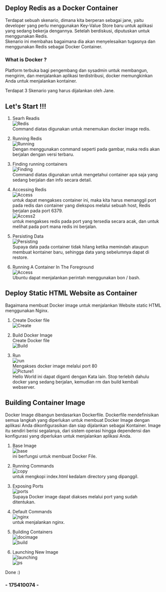 ## Deploy Redis as a Docker Container  
Terdapat sebuah skenario, dimana kita berperan sebagai jane, yaitu developer yang perlu menggunakan Key-Value Store baru untuk aplikasi yang sedang bekerja dengannya. Setelah berdiskusi, diputuskan untuk menggunakan Redis.  
Skenario ini membahas bagaimana dia akan menyelesaikan tugasnya dan menggunakan Redis sebagai Docker Container.  

### What is Docker ?  
Platform terbuka bagi pengembang dan sysadmin untuk membangun, mengirim, dan menjalankan aplikasi terdistribusi, docker memungkinkan Anda untuk menjalankan kontainer.  

Terdapat 3 Skenario yang harus dijalankan oleh Jane.  


## Let's Start !!!  
1. Searh Readis    
![Redis](images/Search.jpg)  
Command diatas digunakan untuk menemukan docker image redis.  

2. Running Redis  
![Running](images/2.jpg)    
Dengan menggunakan command seperti pada gambar, maka redis akan berjalan dengan versi terbaru.  

3. Finding running containers    
![Finding](images/Finding.jpg)  
Command diatas digunakan untuk mengetahui container apa saja yang sedang berjalan dan info secara detail.  

4. Accessing Redis      
![Access](images/Access.jpg)  
untuk dapat mengakses container ini, maka kita harus memanggil port pada redis dan container yang diekspos melalui sebuah host, Redis berjalan pada port 6379.    
![Access2](images/Access2.jpg)      
untuk mengakses redis pada port yang tersedia secara acak, dan untuk melihat pada port mana redis ini berjalan.   

5. Persisting Data    
![Persisting](images/Persisting.jpg)  
Supaya data pada container tidak hilang ketika memindah ataupun membuat kontainer baru, sehingga data yang sebelumnya dapat di restore.  

6. Running A Container In The Foreground  
![Access](images/Ubuntu.jpg)    
Ubuntu dapat menjalankan perintah menggunakan bon / bash.  

## Deploy Static HTML Website as Container  
Bagaimana membuat Docker image untuk menjalankan Website static HTML menggunakan Nginx.  

1. Create Docker file  
![Create](images/file.jpg)    

2. Build Docker Image  
 Create Docker file    
![Build](images/Build.jpg)   

3. Run  
![run](images/run.jpg)   
Mengakses docker image melalui port 80    
![Picture1](images/Picture1.jpg)     
Hello World ini dapat diganti dengan Kata lain. Stop terlebih dahulu docker yang sedang berjalan, kemudian rm dan build kembali webserver.  

## Building Container Image  

Docker Image dibangun berdasarkan Dockerfile.   Dockerfile mendefinisikan semua langkah yang   diperlukan untuk membuat Docker Image dengan     aplikasi Anda dikonfigurasikan dan siap dijalankan sebagai Kontainer. Image itu sendiri berisi   segalanya, dari sistem operasi hingga dependensi   dan konfigurasi yang diperlukan untuk menjalankan   aplikasi Anda.    

1. Base Image  
![base](images/base.jpg)    
ini berfungsi untuk membuat Docker File.  

2. Running Commands    
![copy](images/c.jpg)    
untuk mengkopi index.html kedalam directory yang dipanggil.  

3. Exposing Ports  
![ports](images/p.jpg)    
Supaya Docker image dapat diakses melalui port yang sudah ditentukan.  

4. Default Commands    
![nginx](images/n.jpg)    
untuk menjalankan nginx.  

5. Building Containers    
![docimage](images/d.jpg)    
![build](images/b.jpg)      

6. Launching New Image    
![launching](images/launching.jpg)  
![ps](images/ps.jpg)  



Done :)    

### - 175410074 -

